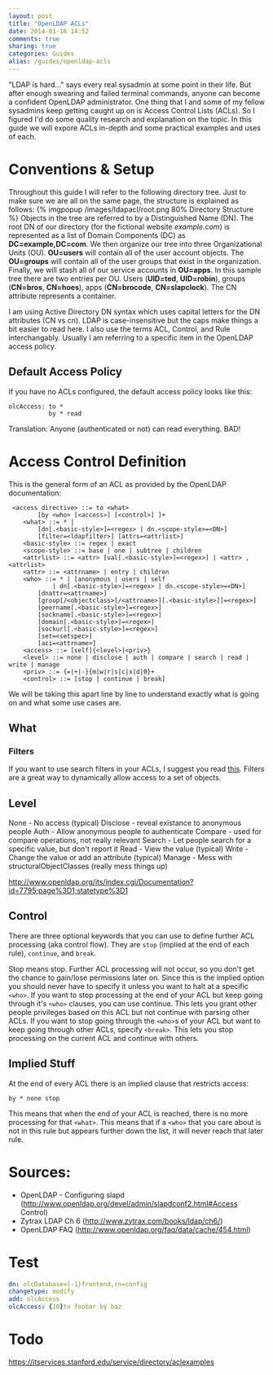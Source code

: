 ```yaml
---
layout: post
title: "OpenLDAP ACLs"
date: 2014-01-16 14:52
comments: true
sharing: true
categories: Guides
alias: /guides/openldap-acls
---
```

"LDAP is hard..." says every real sysadmin at some point in their life. But after enough swearing and failed terminal commands, anyone can become a confident OpenLDAP administrator. One thing that I and some of my fellow sysadmins keep getting caught up on is Access Control Lists (ACLs). So I figured I'd do some quality research and explanation on the topic. In this guide we will expore ACLs in-depth and some practical examples and uses of each.

# Conventions & Setup
Throughout this guide I will refer to the following directory tree. Just to make sure we are all on the same page, the structure is explained as follows:
{% imgpopup /images/ldapacl/root.png 80% Directory Structure %}
Objects in the tree are referred to by a Distinguished Name (DN). The root DN of our directory (for the fictional website _example.com_) is represented as a list of Domain Components (DC) as __DC=example,DC=com__. We then organize our tree into three Organizational Units (OU). __OU=users__ will contain all of the user account objects. The __OU=groups__ will contain all of the user groups that exist in the organization. Finally, we will stash all of our service accounts in __OU=apps__. In this sample tree there are two entries per OU. Users (__UID=ted__, __UID=robin__), groups (__CN=bros__, __CN=hoes__), apps (__CN=brocode__, __CN=slapclock__). The CN attribute represents a container. 

I am using Active Directory DN syntax which uses capital letters for the DN attributes (CN vs cn). LDAP is case-insensitive but the caps make things a bit easier to read here. I also use the terms ACL, Control, and Rule interchangably. Usually I am referring to a specific item in the OpenLDAP access policy.

## Default Access Policy
If you have no ACLs configured, the default access policy looks like this:
```
olcAccess: to *
           by * read
```
Translation: Anyone (authenticated or not) can read everything. BAD!

# Access Control Definition
This is the general form of an ACL as provided by the OpenLDAP documentation:
```plain OpenLDAP 2.4 ACL General Form
 <access directive> ::= to <what>
        [by <who> [<access>] [<control>] ]+
    <what> ::= * |
        [dn[.<basic-style>]=<regex> | dn.<scope-style>=<DN>]
        [filter=<ldapfilter>] [attrs=<attrlist>]
    <basic-style> ::= regex | exact
    <scope-style> ::= base | one | subtree | children
    <attrlist> ::= <attr> [val[.<basic-style>]=<regex>] | <attr> , <attrlist>
    <attr> ::= <attrname> | entry | children
    <who> ::= * | [anonymous | users | self
            | dn[.<basic-style>]=<regex> | dn.<scope-style>=<DN>]
        [dnattr=<attrname>]
        [group[/<objectclass>[/<attrname>][.<basic-style>]]=<regex>]
        [peername[.<basic-style>]=<regex>]
        [sockname[.<basic-style>]=<regex>]
        [domain[.<basic-style>]=<regex>]
        [sockurl[.<basic-style>]=<regex>]
        [set=<setspec>]
        [aci=<attrname>]
    <access> ::= [self]{<level>|<priv>}
    <level> ::= none | disclose | auth | compare | search | read | write | manage
    <priv> ::= {=|+|-}{m|w|r|s|c|x|d|0}+
    <control> ::= [stop | continue | break]
```
We will be taking this apart line by line to understand exactly what is going on and what some use cases are.

## What
### Filters
If you want to use search filters in your ACLs, I suggest you read <a href="http://www.zytrax.com/books/ldap/apa/search.html">this</a>. Filters are a great way to dynamically allow access to a set of objects.


## Level
None - No access (typical)
Disclose - reveal existance to anonymous people
Auth - Allow anonymous people to authenticate
Compare - used for compare operations, not really relevant
Search - Let people search for a specific value, but don't report it
Read - View the value (typical)
Write - Change the value or add an attribute (typical)
Manage - Mess with structuralObjectClasses (really mess things up)

http://www.openldap.org/its/index.cgi/Documentation?id=7795;page%3D1;statetype%3D1

## Control
There are three optional keywords that you can use to define further ACL processing (aka control flow). They are ```stop``` (implied at the end of each rule), ```continue```, and ```break```.

Stop means stop. Further ACL processing will not occur, so you don't get the chance to gain/lose permissions later on. Since this is the implied option you should never have to specify it unless you want to halt at a specific ```<who>```.
If you want to stop processing at the end of your ACL but keep going through it's ```<who>``` clauses, you can use continue. This lets you grant other people privileges based on this ACL but not continue with parsing other ACLs.
If you want to stop going through the ```<who>```s of your ACL but want to keep going through other ACLs, specify ```<break>```. This lets you stop processing on the current ACL and continue with others.

## Implied Stuff
At the end of every ACL there is an implied clause that restricts access:
```
by * none stop
```
This means that when the end of your ACL is reached, there is no more processing for that ```<what>```. This means that if a ```<who>``` that you care about is not in this rule but appears further down the list, it will never reach that later rule.

# Sources:
* OpenLDAP - Configuring slapd (<a href="http://www.openldap.org/devel/admin/slapdconf2.html#Access Control">http://www.openldap.org/devel/admin/slapdconf2.html#Access Control</a>)
* Zytrax LDAP Ch 6 (<a href="http://www.zytrax.com/books/ldap/ch6/">http://www.zytrax.com/books/ldap/ch6/</a>)
* OpenLDAP FAQ (<a href="http://www.openldap.org/faq/data/cache/454.html">http://www.openldap.org/faq/data/cache/454.html</a>)

# Test
```yaml LDIF sample
dn: olcDatabase={-1}frontend,cn=config
changetype: modify
add: olcAccess
olcAccess: {10}to foobar by baz
```

# Todo
https://itservices.stanford.edu/service/directory/aclexamples
